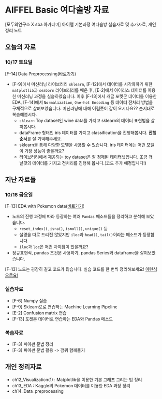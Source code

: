 # AIFFEL Basic 여다솔방 자료
[모두의연구소 X sba 아카데미] 아이펠 기본과정 여다솔방 실습자료 및 추가자료, 개인 정리 노트

## 오늘의 자료
### 10/17 토요일
[F-14] Data Preprocessing([바로가기](https://github.com/seraaaayeo/Modulabs-Dasol/blob/master/Recap-ML.ipynb))
* [F-9]에서 머신러닝 라이브러리 `sklearn`, [F-12]에서 데이터를 시각화하기 위한 `matplotlib`과 `seaborn` 라이브러리를 배운 후, [E-2]에서 아이리스 데이터를 이용한 머신러닝 과정을 실습하였습니다. 이후 [F-13]에서 캐글 포켓몬 데이터를 이용한 EDA, [F-14]에서 `Normalization`, `One-hot Encoding` 등 데이터 전처리 방법을 구체적으로 살펴보았습니다. 머신러닝에 대해 어렴풋이 감이 오시나요?? 순서대로 복습해봅시다.
    * `sklearn` Toy dataset인 wine data를 가지고 sklearn의 데이터 표현법을 살펴봅시다.
    * dataFrame 형태인 iris 데이터를 가지고 classification을 진행해봅시다. **진행 순서**를 잘 기억해주세요.
    * sklearn을 통해 다양한 모델을 사용할 수 있습니다. iris 데이터에는 어떤 모델이 가장 성능이 좋을까요?
    * 라이브러리에서 제공되는 toy dataset은 잘 정제된 데이터셋입니다. 조금 더 날것의 데이터를 가지고 전처리를 진행해 봅시다.(코드 추가 예정입니다!)

## 지난 자료들
### 10/16 금요일
[F-13] EDA with Pokemon data([바로가기](https://github.com/seraaaayeo/Modulabs-Dasol/blob/master/F-13%20EDA.ipynb))
* 노드의 진행 과정에 따라 등장하는 여러 `Pandas` 메소드들을 정리하고 분석해 보았습니다.
    * `reset_index()`, `isna()`, `isnull()`, `unique()` 등
    * 설명을 따로 드리진 않았지만 `iloc`과 `head()`, `tail()`이라는 메소드가 등장합니다.
    * `iloc`과 `loc`은 어떤 차이점이 있을까요?
* 정규표현식, pandas 조건문 사용하기, pandas Series와 dataframe을 살펴보았습니다.

[F-13] 노드는 굉장히 길고 코드가 많습니다. 실습 코드를 한 번씩 정리해보세요! [이런식으로요!](https://github.com/seraaaayeo/Modulabs-Dasol/blob/master/Study/ch13_EDA(Exploratory_Data_Analysis).ipynb)

### 실습자료
* [F-6] Numpy 실습
* [F-9] Sklearn으로 연습하는 Machine Learning Pipeline
* [E-2] Confusion matrix 연습
* [F-13] 포켓몬 데이터로 연습하는 EDA와 Pandas 메소드

### 복습자료
* [F-3] 파이썬 문법 정리
* [F-3] 파이썬 문법 활용 -> 깜퀴 함께풀기

## 개인 정리자료
* ch12_Visualization(1) : Matplotlib을 이용한 기본 그래프 그리는 법 정리
* ch13_EDA : Kaggle의 Pokemon 데이터를 이용한 EDA 과정 정리
* ch14_Data_preprocessing